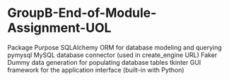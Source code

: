 # GroupB-End-of-Module-Assignment-UOL

Package Purpose
SQLAlchemy ORM for database modeling and querying
pymysql MySQL database connector (used in create_engine URL)
Faker Dummy data generation for populating database tables
tkinter GUI framework for the application interface (built-in with Python)
